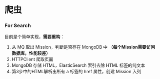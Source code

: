 # 爬虫
### For Search

目前是个简单实现，**需要重构**：
1. 从 MQ 取出 Mission，判断是否存在 MongoDB 中 **（每个Mission需要访问数据库，性能较差）**
2. HTTPClient 爬取页面
3. MongoDB 存储 HTML，ElasticSearch 索引去除 HTML 标签的纯文本
4. 第3步中的HTML解析出所有 a 标签的 href 属性，创建 Mission 入列



